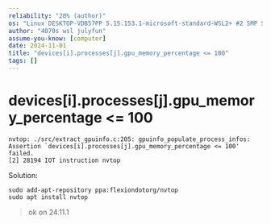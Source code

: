 ```yaml
---
reliability: "20% (author)"
os: "Linux DESKTOP-VDB57PP 5.15.153.1-microsoft-standard-WSL2+ #2 SMP Sun Oct 27 22:02:06 CST 2024 x86_64 x86_64 x86_64 GNU/Linux"
author: "4070s wsl julyfun"
assume-you-know: [computer]
date: 2024-11-01
title: "devices[i].processes[j].gpu_memory_percentage <= 100"
tags: []
---
```


# devices[i].processes[j].gpu_memory_percentage <= 100

```
nvtop: ./src/extract_gpuinfo.c:205: gpuinfo_populate_process_infos: Assertion `devices[i].processes[j].gpu_memory_percentage <= 100' failed.
[2] 28194 IOT instruction nvtop
```

Solution:

```
sudo add-apt-repository ppa:flexiondotorg/nvtop
sudo apt install nvtop
```

> ok on 24.11.1 


